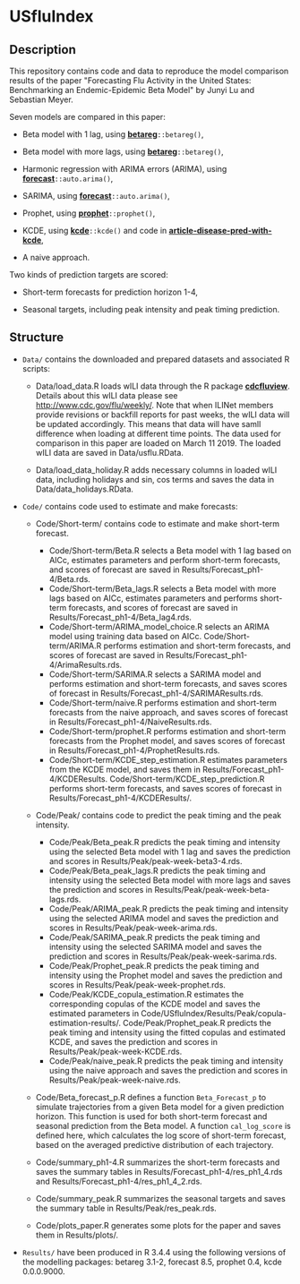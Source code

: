 # USfluIndex

## Description

This repository contains code and data to reproduce the model comparison
results of the paper
"Forecasting Flu Activity in the United States:
Benchmarking an Endemic-Epidemic Beta Model"
by Junyi Lu and Sebastian Meyer.

Seven models are compared in this paper:

* Beta model with 1 lag, using [**betareg**](https://CRAN.R-project.org/package=betareg)`::betareg()`,

* Beta model with more lags, using [**betareg**](https://CRAN.R-project.org/package=betareg)`::betareg()`,

* Harmonic regression with ARIMA errors (ARIMA), using [**forecast**](https://CRAN.R-project.org/package=forecast)`::auto.arima()`,

* SARIMA, using [**forecast**](https://CRAN.R-project.org/package=forecast)`::auto.arima()`,

* Prophet, using [**prophet**](https://CRAN.R-project.org/package=prophet)`::prophet()`,

* KCDE, using [**kcde**](https://github.com/reichlab/kcde)`::kcde()` and code in [**article-disease-pred-with-kcde**](https://github.com/reichlab/article-disease-pred-with-kcde),

* A naive approach.


Two kinds of prediction targets are scored:

* Short-term forecasts for prediction horizon 1-4,

* Seasonal targets, including peak intensity and peak timing prediction. 


## Structure

* `Data/` contains the downloaded and prepared datasets and associated R scripts:

    * Data/load_data.R loads wILI data through the R package [**cdcfluview**](https://cran.r-project.org/web/packages/cdcfluview/index.html). Details about this wILI data please see http://www.cdc.gov/flu/weekly/. Note that when ILINet members provide revisions or backfill reports for past weeks, the wILI data will be updated accordingly. This means that data will have samll difference when loading at different time points. The data used for comparison in this paper are loaded on March 11 2019. The loaded wILI data are saved in Data/usflu.RData.

    * Data/load_data_holiday.R adds necessary columns in loaded wILI data, including holidays and sin, cos terms and saves the data in Data/data_holidays.RData.


* `Code/` contains code used to estimate and make forecasts:

    * Code/Short-term/ contains code to estimate and make short-term forecast.
    
        * Code/Short-term/Beta.R selects a Beta model with 1 lag based on AICc, estimates parameters and perform short-term forecasts, and scores of forecast are saved in Results/Forecast_ph1-4/Beta.rds.
        * Code/Short-term/Beta_lags.R selects a Beta model with more lags based on AICc, estimates parameters and performs short-term forecasts, and scores of forecast are saved in Results/Forecast_ph1-4/Beta_lag4.rds.
        * Code/Short-term/ARIMA_model_choice.R selects an ARIMA model using training data based on AICc. Code/Short-term/ARIMA.R performs estimation and short-term forecasts, and scores of forecast are saved in Results/Forecast_ph1-4/ArimaResults.rds.
        * Code/Short-term/SARIMA.R selects a SARIMA model and performs estimation and short-term forecasts, and saves scores of forecast in Results/Forecast_ph1-4/SARIMAResults.rds.
        * Code/Short-term/naive.R performs estimation and short-term forecasts from the naive approach, and saves scores of forecast in Results/Forecast_ph1-4/NaiveResults.rds.
        * Code/Short-term/prophet.R performs estimation and short-term forecasts from the Prophet model, and saves scores of forecast in Results/Forecast_ph1-4/ProphetResults.rds.
        * Code/Short-term/KCDE_step_estimation.R estimates parameters from the KCDE model, and saves them in Results/Forecast_ph1-4/KCDEResults. Code/Short-term/KCDE_step_prediction.R performs short-term forecasts, and saves scores of forecast in Results/Forecast_ph1-4/KCDEResults/.
        
    * Code/Peak/ contains code to predict the peak timing and the peak intensity.
    
        * Code/Peak/Beta_peak.R predicts the peak timing and intensity using the selected Beta model with 1 lag and saves the prediction and scores in Results/Peak/peak-week-beta3-4.rds. 
        * Code/Peak/Beta_peak_lags.R predicts the peak timing and intensity using the selected Beta model with more lags and saves the prediction and scores in Results/Peak/peak-week-beta-lags.rds.
        * Code/Peak/ARIMA_peak.R predicts the peak timing and intensity using the selected ARIMA model and saves the prediction and scores in Results/Peak/peak-week-arima.rds. 
        * Code/Peak/SARIMA_peak.R predicts the peak timing and intensity using the selected SARIMA model and saves the prediction and scores in Results/Peak/peak-week-sarima.rds. 
        * Code/Peak/Prophet_peak.R predicts the peak timing and intensity using the Prophet model and saves the prediction and scores in Results/Peak/peak-week-prophet.rds.
        * Code/Peak/KCDE_copula_estimation.R estimates the corresponding copulas of the KCDE model and saves the estimated parameters in Code/USfluIndex/Results/Peak/copula-estimation-results/. Code/Peak/Prophet_peak.R predicts the peak timing and intensity using the fitted copulas and estimated KCDE, and saves the prediction and scores in Results/Peak/peak-week-KCDE.rds.
        * Code/Peak/naive_peak.R predicts the peak timing and intensity using the naive approach and saves the prediction and scores in Results/Peak/peak-week-naive.rds.
  
    * Code/Beta_forecast_p.R defines a function `Beta_Forecast_p` to simulate trajectories from a given Beta model for a given prediction horizon. This function is used for both short-term forecast and seasonal prediction from the Beta model. A function `cal_log_score` is defined here, which calculates the log score of short-term forecast, based on the averaged predictive distribution of each trajectory. 
    
    * Code/summary_ph1-4.R summarizes the short-term forecasts and saves the summary tables in Results/Forecast_ph1-4/res_ph1_4.rds and Results/Forecast_ph1-4/res_ph1_4_2.rds.
    
    * Code/summary_peak.R summarizes the seasonal targets and saves the summary table in Results/Peak/res_peak.rds.
    
    * Code/plots_paper.R generates some plots for the paper and saves them in Results/plots/.


* `Results/` have been produced in R 3.4.4 using the following versions of
  the modelling packages: betareg 3.1-2, forecast 8.5, prophet 0.4,
  kcde 0.0.0.9000.
